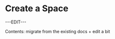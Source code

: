 ﻿---
sidebar_position: 5
---

# Create a Space

---EDIT---

Contents: migrate from the existing docs + edit a bit
